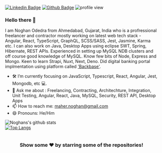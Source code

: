  [![Linkedin Badge](https://img.shields.io/badge/-noghanodedra-0072b1?style=flat&logo=Linkedin&logoColor=white&link=https://www.linkedin.com/in/noghanodedra/)](https://www.linkedin.com/in/noghanodedra/) [![Github Badge](https://img.shields.io/badge/-noghanodedra-grey?style=flat&logo=github&logoColor=white&link=https://github.com/noghanodedra/)](https://www.github.com/noghanodedra/) ![profile view](https://gpvc.arturio.dev/noghanodedra)



### Hello there 👋

I am Noghan Odedra from Ahmedabad, Gujarat, India who is a profressional freelancer and contractor mostly working on latest web tech stack - Angular, React, TypeScript, GraphQL, SCSS/SASS, Jest, Jasmine, Karma etc. I can also work on Java, Desktop Apps using eclipse SWT, Spring, Hibernate, REST APIs. Experienced in setting up MySQL NDB clusters and off course good knowledge of MySQL. Know few bits of Node, Express and Mongo. Keen to learn Strapi, Nuxt, Next, Deno. Did digital banking portal implmentation using platform called ['Backbase'](https://backbase.com).

- 🛠 I’m currently focusing on JavaScript, Typescript, React, Angular, Jest, Mongodb, etc 💻.
- 💬 Ask me about : Freelancing, Contracting, Architechture, Integration, Unit Testing, Angular, React, Java, MySQL, Security, REST API, Desktop Apps
- 📫 How to reach me: maher.noghan@gmail.com
- 😄 Pronouns: He/Him



![Noghans's github stats](https://github-readme-stats.vercel.app/api?username=noghanodedra&show_icons=true&theme=onedark)
<br>
[![Top Langs](https://github-readme-stats.vercel.app/api/top-langs/?username=noghanodedra&layout=compact)](https://github.com/noghanodedra/github-readme-stats)

#

<div align="center">

### Show some ❤️ by starring some of the repositories!

</div>
